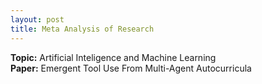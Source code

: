```yaml
---
layout: post
title: Meta Analysis of Research
---
```

**Topic:** Artificial Inteligence and Machine Learning  
**Paper:** Emergent Tool Use From Multi-Agent Autocurricula
